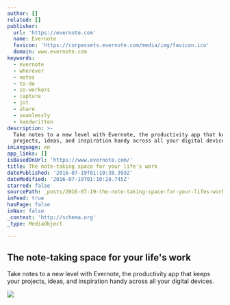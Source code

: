 ```yaml
---
author: []
related: []
publisher:
  url: 'https://evernote.com'
  name: Evernote
  favicon: 'https://corpassets.evernote.com/media/img/favicon.ico'
  domain: www.evernote.com
keywords:
  - evernote
  - wherever
  - notes
  - to-do
  - co-workers
  - capture
  - jot
  - share
  - seamlessly
  - handwritten
description: >-
  Take notes to a new level with Evernote, the productivity app that keeps your
  projects, ideas, and inspiration handy across all your digital devices.
inLanguage: en
app_links: []
isBasedOnUrl: 'https://www.evernote.com/'
title: The note-taking space for your life's work
datePublished: '2016-07-19T01:10:38.393Z'
dateModified: '2016-07-19T01:10:28.745Z'
starred: false
sourcePath: _posts/2016-07-19-the-note-taking-space-for-your-lifes-work.md
inFeed: true
hasPage: false
inNav: false
_context: 'http://schema.org'
_type: MediaObject

---
```

<article style=""><h1>The note-taking space for your life's work</h1><p>Take notes to a new level with Evernote, the productivity app that keeps your projects, ideas, and inspiration handy across all your digital devices.</p><img src="https://cdn1.evernote.com/evernote.com/img/social-meta/Homepage.jpg" /></article>